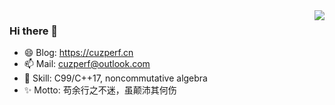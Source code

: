 <img align="right" src="https://github-readme-stats-tr0y.vercel.app/api?username=cuzperf&show_icons=true&theme=radical&hide_title=true" />

### Hi there 👋

- 😄 Blog: https://cuzperf.cn
- 📫 Mail: cuzperf@outlook.com
- 🔭 Skill: C99/C++17, noncommutative algebra
- ✨ Motto: 苟余行之不迷，虽颠沛其何伤

<!--
**cuzperf/cuzperf** is a ✨ _special_ ✨ repository because its `README.md` (this file) appears on your GitHub profile.

Here are some ideas to get you started:

- 🔭 I’m currently working on ...
- 🌱 I’m currently learning ...
- 👯 I’m looking to collaborate on ...
- 🤔 I’m looking for help with ...
- 💬 Ask me about ...
- 📫 How to reach me: ...

-->
